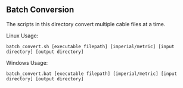 ## Batch Conversion
The scripts in this directory convert multiple cable files at a time.

Linux Usage:
```
batch_convert.sh [executable filepath] [imperial/metric] [input directory] [output directory]
```

Windows Usage:
```
batch_convert.bat [executable filepath] [imperial/metric] [input directory] [output directory]
```
